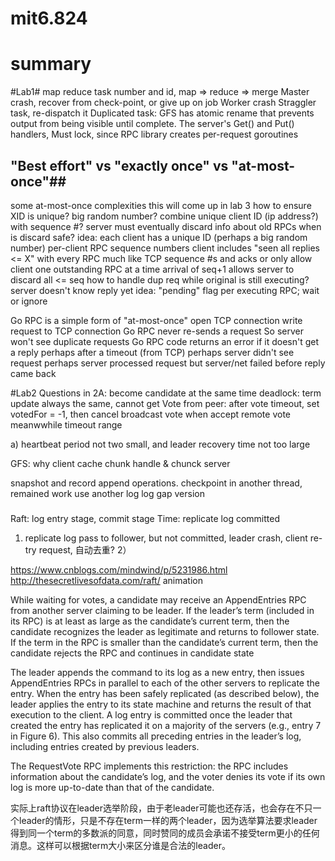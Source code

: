 # mit6.824

# summary

#Lab1#
map reduce task number and id, map => reduce => merge
Master crash, recover from check-point, or give up on job
Worker crash
Straggler task, re-dispatch it
Duplicated task: GFS has atomic rename that prevents output from being visible until complete.
The server's Get() and Put() handlers, Must lock, since RPC library creates per-request goroutines

## "Best effort" vs "exactly once" vs "at-most-once"##

some at-most-once complexities
  this will come up in lab 3
  how to ensure XID is unique?
    big random number?
    combine unique client ID (ip address?) with sequence #?
  server must eventually discard info about old RPCs
    when is discard safe?
    idea:
      each client has a unique ID (perhaps a big random number)
      per-client RPC sequence numbers
      client includes "seen all replies <= X" with every RPC
      much like TCP sequence #s and acks
    or only allow client one outstanding RPC at a time
      arrival of seq+1 allows server to discard all <= seq
  how to handle dup req while original is still executing?
    server doesn't know reply yet
    idea: "pending" flag per executing RPC; wait or ignore


Go RPC is a simple form of "at-most-once"
  open TCP connection
  write request to TCP connection
  Go RPC never re-sends a request
    So server won't see duplicate requests
  Go RPC code returns an error if it doesn't get a reply
    perhaps after a timeout (from TCP)
    perhaps server didn't see request
    perhaps server processed request but server/net failed before reply came back

#Lab2
Questions in 2A:
  become candidate at the same time
    deadlock:
    term update always the same, cannot get Vote from peer:
      after vote timeout, set votedFor = -1, then cancel broadcast vote when accept remote vote meanwwhile
  timeout range


a) heartbeat period not two small, and leader recovery time not too large

GFS:
why client cache chunk handle & chunck server

snapshot and record append operations.
checkpoint in another thread, remained work use another log
log gap
version


###

Raft: log entry stage, commit stage
Time:
replicate log
committed
1) replicate log pass to follower, but not committed, leader crash,  client re-try request, 自动去重?
2） 

https://www.cnblogs.com/mindwind/p/5231986.html
http://thesecretlivesofdata.com/raft/ animation



While waiting for votes, a candidate may receive an
AppendEntries RPC from another server claiming to be
leader. If the leader’s term (included in its RPC) is at least
as large as the candidate’s current term, then the candidate
recognizes the leader as legitimate and returns to follower
state. If the term in the RPC is smaller than the candidate’s
current term, then the candidate rejects the RPC and continues
in candidate state


The leader appends the command to its log as a new entry, then issues
AppendEntries RPCs in parallel to each of the other
servers to replicate the entry. When the entry has been
safely replicated (as described below), the leader applies
the entry to its state machine and returns the result of that
execution to the client.
A log entry is committed once the leader
that created the entry has replicated it on a majority of
the servers (e.g., entry 7 in Figure 6). This also commits
all preceding entries in the leader’s log, including entries
created by previous leaders.

The RequestVote RPC implements this restriction: the RPC
includes information about the candidate’s log, and the
voter denies its vote if its own log is more up-to-date than
that of the candidate.

实际上raft协议在leader选举阶段，由于老leader可能也还存活，也会存在不只一个leader的情形，只是不存在term一样的两个leader，因为选举算法要求leader得到同一个term的多数派的同意，同时赞同的成员会承诺不接受term更小的任何消息。这样可以根据term大小来区分谁是合法的leader。
